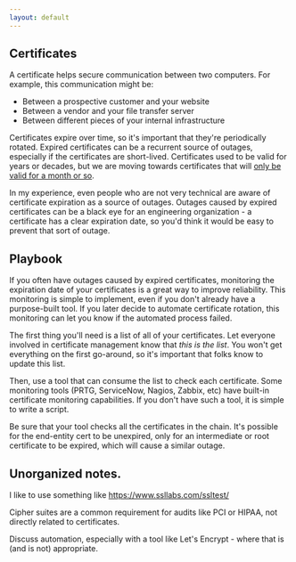 ```yaml
---
layout: default
---
```


## Certificates

A certificate helps secure communication between two computers. For example, this communication might be:
 - Between a prospective customer and your website
 - Between a vendor and your file transfer server
 - Between different pieces of your internal infrastructure

Certificates expire over time, so it's important that they're periodically rotated. Expired certificates can be a recurrent source of outages, especially if the certificates are short-lived. Certificates used to be valid for years or decades, but we are moving towards certificates that will [only be valid for a month or so](https://www.digicert.com/blog/tls-certificate-lifetimes-will-officially-reduce-to-47-days). 

In my experience, even people who are not very technical are aware of certificate expiration as a source of outages. Outages caused by expired certificates can be a black eye for an engineering organization - a certificate has a clear expiration date, so you'd think it would be easy to prevent that sort of outage. 





## Playbook

If you often have outages caused by expired certificates, monitoring the expiration date of your certificates is a great way to improve reliability. This monitoring is simple to implement, even if you don't already have a purpose-built tool. If you later decide to automate certificate rotation, this monitoring can let you know if the automated process failed. 

The first thing you'll need is a list of all of your certificates. Let everyone involved in certificate management know that _this is the list_. You won't get everything on the first go-around, so it's important that folks know to update this list.

Then, use a tool that can consume the list to check each certificate. Some monitoring tools (PRTG, ServiceNow, Nagios, Zabbix, etc) have built-in certificate monitoring capabilities. If you don't have such a tool, it is simple to write a script. 

Be sure that your tool checks all the certificates in the chain. It's possible for the end-entity cert to be unexpired, only for an intermediate or root certificate to be expired, which will cause a similar outage. 

## Unorganized notes. 

I like to use something like https://www.ssllabs.com/ssltest/ 

Cipher suites are a common requirement for audits like PCI or HIPAA, not directly related to certificates. 

Discuss automation, especially with a tool like Let's Encrypt - where that is (and is not) appropriate.

